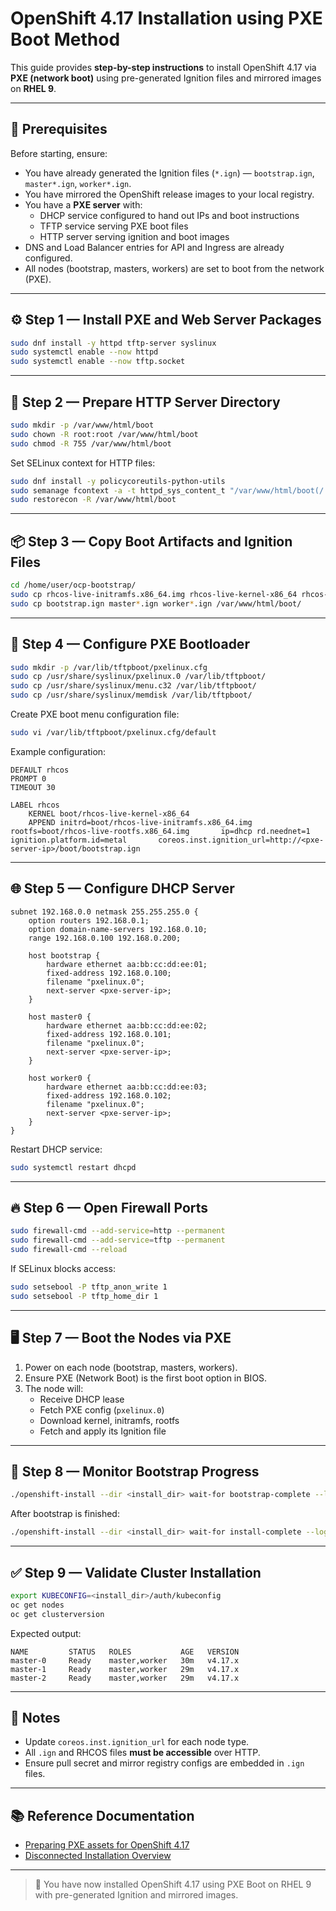 # OpenShift 4.17 Installation using PXE Boot Method

This guide provides **step-by-step instructions** to install OpenShift 4.17 via **PXE (network boot)** using pre-generated Ignition files and mirrored images on **RHEL 9**.

---

## 🧩 Prerequisites

Before starting, ensure:

- You have already generated the Ignition files (`*.ign`) — `bootstrap.ign`, `master*.ign`, `worker*.ign`.
- You have mirrored the OpenShift release images to your local registry.
- You have a **PXE server** with:
  - DHCP service configured to hand out IPs and boot instructions
  - TFTP service serving PXE boot files
  - HTTP server serving ignition and boot images
- DNS and Load Balancer entries for API and Ingress are already configured.
- All nodes (bootstrap, masters, workers) are set to boot from the network (PXE).

---

## ⚙️ Step 1 — Install PXE and Web Server Packages

```bash
sudo dnf install -y httpd tftp-server syslinux
sudo systemctl enable --now httpd
sudo systemctl enable --now tftp.socket
```

---

## 📁 Step 2 — Prepare HTTP Server Directory

```bash
sudo mkdir -p /var/www/html/boot
sudo chown -R root:root /var/www/html/boot
sudo chmod -R 755 /var/www/html/boot
```

Set SELinux context for HTTP files:

```bash
sudo dnf install -y policycoreutils-python-utils
sudo semanage fcontext -a -t httpd_sys_content_t "/var/www/html/boot(/.*)?"
sudo restorecon -R /var/www/html/boot
```

---

## 📦 Step 3 — Copy Boot Artifacts and Ignition Files

```bash
cd /home/user/ocp-bootstrap/
sudo cp rhcos-live-initramfs.x86_64.img rhcos-live-kernel-x86_64 rhcos-live-rootfs.x86_64.img /var/www/html/boot/
sudo cp bootstrap.ign master*.ign worker*.ign /var/www/html/boot/
```

---

## 🧠 Step 4 — Configure PXE Bootloader

```bash
sudo mkdir -p /var/lib/tftpboot/pxelinux.cfg
sudo cp /usr/share/syslinux/pxelinux.0 /var/lib/tftpboot/
sudo cp /usr/share/syslinux/menu.c32 /var/lib/tftpboot/
sudo cp /usr/share/syslinux/memdisk /var/lib/tftpboot/
```

Create PXE boot menu configuration file:

```bash
sudo vi /var/lib/tftpboot/pxelinux.cfg/default
```

Example configuration:

```text
DEFAULT rhcos
PROMPT 0
TIMEOUT 30

LABEL rhcos
    KERNEL boot/rhcos-live-kernel-x86_64
    APPEND initrd=boot/rhcos-live-initramfs.x86_64.img rootfs=boot/rhcos-live-rootfs.x86_64.img       ip=dhcp rd.neednet=1 ignition.platform.id=metal       coreos.inst.ignition_url=http://<pxe-server-ip>/boot/bootstrap.ign
```

---

## 🌐 Step 5 — Configure DHCP Server

```dhcp
subnet 192.168.0.0 netmask 255.255.255.0 {
    option routers 192.168.0.1;
    option domain-name-servers 192.168.0.10;
    range 192.168.0.100 192.168.0.200;

    host bootstrap {
        hardware ethernet aa:bb:cc:dd:ee:01;
        fixed-address 192.168.0.100;
        filename "pxelinux.0";
        next-server <pxe-server-ip>;
    }

    host master0 {
        hardware ethernet aa:bb:cc:dd:ee:02;
        fixed-address 192.168.0.101;
        filename "pxelinux.0";
        next-server <pxe-server-ip>;
    }

    host worker0 {
        hardware ethernet aa:bb:cc:dd:ee:03;
        fixed-address 192.168.0.102;
        filename "pxelinux.0";
        next-server <pxe-server-ip>;
    }
}
```

Restart DHCP service:

```bash
sudo systemctl restart dhcpd
```

---

## 🔥 Step 6 — Open Firewall Ports

```bash
sudo firewall-cmd --add-service=http --permanent
sudo firewall-cmd --add-service=tftp --permanent
sudo firewall-cmd --reload
```

If SELinux blocks access:

```bash
sudo setsebool -P tftp_anon_write 1
sudo setsebool -P tftp_home_dir 1
```

---

## 🖥️ Step 7 — Boot the Nodes via PXE

1. Power on each node (bootstrap, masters, workers).  
2. Ensure PXE (Network Boot) is the first boot option in BIOS.  
3. The node will:
   - Receive DHCP lease
   - Fetch PXE config (`pxelinux.0`)
   - Download kernel, initramfs, rootfs
   - Fetch and apply its Ignition file

---

## 🚀 Step 8 — Monitor Bootstrap Progress

```bash
./openshift-install --dir <install_dir> wait-for bootstrap-complete --log-level=info
```

After bootstrap is finished:

```bash
./openshift-install --dir <install_dir> wait-for install-complete --log-level=info
```

---

## ✅ Step 9 — Validate Cluster Installation

```bash
export KUBECONFIG=<install_dir>/auth/kubeconfig
oc get nodes
oc get clusterversion
```

Expected output:

```
NAME         STATUS   ROLES           AGE   VERSION
master-0     Ready    master,worker   30m   v4.17.x
master-1     Ready    master,worker   29m   v4.17.x
master-2     Ready    master,worker   29m   v4.17.x
```

---

## 🧾 Notes

- Update `coreos.inst.ignition_url` for each node type.
- All `.ign` and RHCOS files **must be accessible** over HTTP.
- Ensure pull secret and mirror registry configs are embedded in `.ign` files.

---

## 📚 Reference Documentation

- [Preparing PXE assets for OpenShift 4.17](https://docs.redhat.com/en/documentation/openshift_container_platform/4.17/html/installing_an_on-premise_cluster_with_the_agent-based_installer/prepare-pxe-assets-agent)
- [Disconnected Installation Overview](https://docs.redhat.com/en/documentation/openshift_container_platform/4.17/html/installing/disconnected-installation-overview)

---

> 🏁 You have now installed OpenShift 4.17 using PXE Boot on RHEL 9 with pre-generated Ignition and mirrored images.
